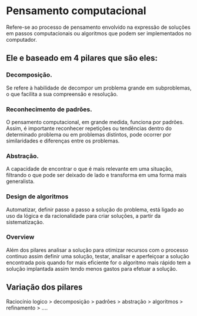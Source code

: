 # Pensamento computacional
 
Refere-se ao processo de pensamento envolvido na expressão de soluções em passos computacionais ou algoritmos que podem ser implementados no computador.

## Ele e baseado em 4 pilares que são eles:

### Decomposição.
Se refere à habilidade de decompor um problema grande em subproblemas, o que facilita a sua compreensão e resolução.

### Reconhecimento de padrões.
O pensamento computacional, em grande medida, funciona por padrões. Assim, é importante reconhecer repetições ou tendências dentro do determinado problema ou em problemas distintos, pode ocorrer por similaridades e diferenças entre os problemas.

### Abstração.
A capacidade de encontrar o que é mais relevante em uma situação, filtrando o que pode ser deixado de lado e transforma em uma forma mais generalista.

### Design de algoritmos
Automatizar, definir passo a passo a solução do problema, está ligado ao uso da lógica e da racionalidade para criar soluções, a partir da sistematização.

### Overview 
Além dos pilares analisar a solução para otimizar recursos com o processo continuo assim definir uma solução, testar, analisar e aperfeiçoar a solução encontrada pois quando for mais eficiente for o algoritmo mais rápido tem a solução implantada assim tendo menos gastos para efetuar a solução.

## Variação dos pilares
Raciocínio logico > decomposição > padrões > abstração > algoritmos > refinamento > ....


